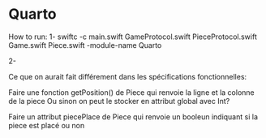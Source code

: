 # Quarto
How to run:
1-
swiftc -c main.swift GameProtocol.swift PieceProtocol.swift Game.swift Piece.swift -module-name Quarto

2-



Ce que on aurait fait différement dans les spécifications fonctionnelles:

Faire une fonction getPosition() de Piece qui renvoie la ligne et la colonne de la piece
Ou sinon on peut le stocker en attribut global avec Int?

Faire un attribut piecePlace de Piece qui renvoie un booleun indiquant si la piece est placé ou non